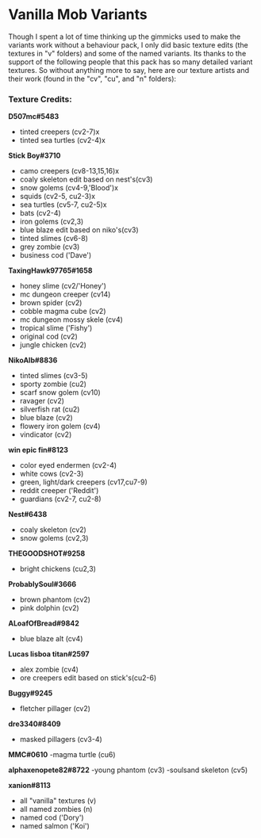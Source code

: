 # Vanilla Mob Variants
Though I spent a lot of time thinking up the gimmicks used to make the variants work without a behaviour pack, I only did basic texture edits (the textures in "v" folders) and some of the named variants. Its thanks to the support of the following people that this pack has so many detailed variant textures. So without anything more to say, here are our texture artists and their work (found in the "cv", "cu", and "n" folders):

### Texture Credits:
**D507mc#5483**
- tinted creepers (cv2-7)x
- tinted sea turtles (cv2-4)x

**Stick Boy#3710**
- camo creepers (cv8-13,15,16)x
- coaly skeleton edit based on nest's(cv3)
- snow golems (cv4-9,'Blood')x
- squids (cv2-5, cu2-3)x
- sea turtles (cv5-7, cu2-5)x
- bats (cv2-4)
- iron golems (cv2,3)
- blue blaze edit based on niko's(cv3)
- tinted slimes (cv6-8)
- grey zombie (cv3)
- business cod ('Dave')

**TaxingHawk97765#1658**
- honey slime (cv2/'Honey')
- mc dungeon creeper (cv14)
- brown spider (cv2)
- cobble magma cube (cv2)
- mc dungeon mossy skele (cv4)
- tropical slime ('Fishy')
- original cod (cv2)
- jungle chicken (cv2)

**NikoAlb#8836**
- tinted slimes (cv3-5)
- sporty zombie (cu2)
- scarf snow golem (cv10)
- ravager (cv2)
- silverfish rat (cu2)
- blue blaze (cv2)
- flowery iron golem (cv4)
- vindicator (cv2)

**win epic fin#8123**
- color eyed endermen (cv2-4)
- white cows (cv2-3)
- green, light/dark creepers (cv17,cu7-9)
- reddit creeper ('Reddit')
- guardians (cv2-7, cu2-8)

**Nest#6438**
- coaly skeleton (cv2)
- snow golems (cv2,3)

**THEGOODSHOT#9258**
- bright chickens (cu2,3)

**ProbablySoul#3666**
- brown phantom (cv2)
- pink dolphin (cv2)

**ALoafOfBread#9842**
- blue blaze alt (cv4)

**Lucas lisboa titan#2597**
- alex zombie (cv4)
- ore creepers edit based on stick's(cu2-6)

**Buggy#9245**
- fletcher pillager (cv2)

**dre3340#8409**
- masked pillagers (cv3-4)

**MMC#0610**
-magma turtle (cu6)

**alphaxenopete82#8722**
-young phantom (cv3)
-soulsand skeleton (cv5)

**xanion#8113**
- all "vanilla" textures (v)
- all named zombies (n)
- named cod ('Dory')
- named salmon ('Koi')